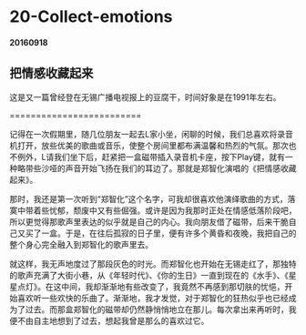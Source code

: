 20-Collect-emotions
==========
#### 20160918
## 把情感收藏起来

这是又一篇曾经登在无锡广播电视报上的豆腐干，时间好象是在1991年左右。

=========================

记得在一次假期里，随几位朋友一起去L家小坐，闲聊的时候，我们总喜欢将录音机打开，放些优美的歌曲或音乐，使整个房间里都布满温馨和热烈的气氛。那次也不例外，L请我们坐下后，赶紧把一盒磁带插入录音机卡座，按下Play键，就有一种略带些沙哑的声音开始飞扬在我们的耳边了。那就是郑智化演唱的《把情感收藏起来》。

那时，我还是第一次听到“郑智化”这个名字，可我却很喜欢他演绎歌曲的方式，落寞中带着些忧郁，颓废中又有些倔强。或许是因为我那时正处在情感低落阶段吧，所以更觉得那歌声里表达的似乎就是自己的内心。我向朋友借了磁带，后来干脆自己又买了一盒。于是，在往后孤寂的日子里，便有许多个黄昏和夜晚，我把自己的整个身心完全融入到郑智化的歌声里去。

就这样，我无声地度过了那段灰色的时光。而郑智化也开始在无锡走红了，那独特的歌声充满了大街小巷，从《年轻时代》、《你的生日》一直到现在的《水手》、《星星点灯》。在这中间，我却渐渐地有些改变了，我竟然不再感到那切肤的忧悒，开始喜欢听一些欢快的乐曲了。渐渐地，我才发觉，对于郑智化的狂热似乎也已经成为了过去。而那盒郑智化的磁带却仍然静悄悄地立在那儿。每次拿出来再听时，我便不由自主地想到了过去，想起我曾是那么的喜欢过它。
